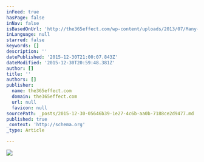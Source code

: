 ```yaml
---
inFeed: true
hasPage: false
inNav: false
isBasedOnUrl: 'http://the365effect.com/wp-content/uploads/2013/07/Many-Faces.png'
inLanguage: null
starred: false
keywords: []
description: ''
datePublished: '2015-12-30T21:00:07.843Z'
dateModified: '2015-12-30T20:59:48.381Z'
author: []
title: ''
authors: []
publisher:
  name: the365effect.com
  domain: the365effect.com
  url: null
  favicon: null
sourcePath: _posts/2015-12-30-05646b39-1e27-4c6b-aa0b-7188ce2d9477.md
published: true
_context: 'http://schema.org'
_type: Article

---
```

![](http://the365effect.com/wp-content/uploads/2013/07/Many-Faces.png)
